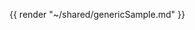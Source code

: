 <!--
To get help on editing this file, see https://github.com/beto-rodriguez/LiveCharts2/blob/dev/docs/readme.md
This file pulls content from the ~/shared/ tempaltes
content is normally pulled from the examples in the repository.
-->

{{ render "~/shared/genericSample.md" }}
